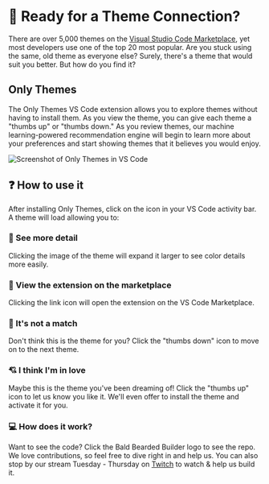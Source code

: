 # 💖 Ready for a Theme Connection?

There are over 5,000 themes on the
[Visual Studio Code Marketplace](https://marketplace.visualstudio.com/vscode),
yet most developers use one of the top 20 most popular. Are you stuck using
the same, old theme as everyone else? Surely, there's a theme that would
suit you better. But how do you find it?

## Only Themes

The Only Themes VS Code extension allows you to explore themes without
having to install them. As you view the theme, you can give each
theme a "thumbs up" or "thumbs down." As you review themes, our machine
learning-powered recommendation engine will begin to learn more about
your preferences and start showing themes that it believes you would
enjoy.

![Screenshot of Only Themes in VS Code](https://user-images.githubusercontent.com/1228996/116343093-68883280-a7a9-11eb-9aed-71d03c2f2fda.png)

## ❓ How to use it

After installing Only Themes, click on the icon in your VS Code activity
bar. A theme will load allowing you to:

### 🔎 See more detail

Clicking the image of the theme will expand it larger to see color details
more easily.

### 🔗 View the extension on the marketplace

Clicking the link icon will open the extension on the VS Code Marketplace.

### 🙁 It's not a match

Don't think this is the theme for you? Click the "thumbs down" icon to
move on to the next theme.

### 💘 I think I'm in love

Maybe this is the theme you've been dreaming of! Click the "thumbs up" icon
to let us know you like it. We'll even offer to install the theme and activate
it for you.

### 💻 How does it work?

Want to see the code? Click the Bald Bearded Builder logo to see the repo. We
love contributions, so feel free to dive right in and help us. You can also
stop by our stream Tuesday - Thursday on [Twitch](https://bbb.dev/twitch) to watch &amp; help us build it.
